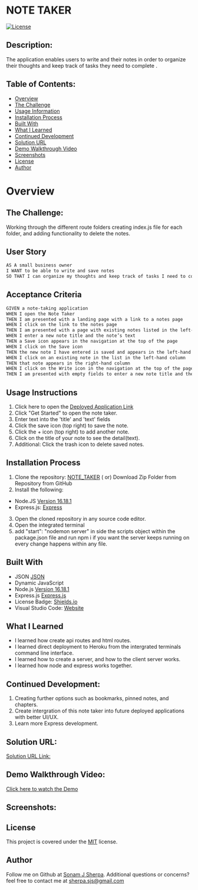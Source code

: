 # NOTE TAKER

 [![License](https://img.shields.io/badge/license-MIT-blue.svg)](https://opensource.org/licenses/MIT)
  
## Description:
The application enables users to write and their notes in order to organize their thoughts and keep track of tasks they need to complete .

## Table of Contents:
- [Overview](#overview)
- [The Challenge](#the-challenge)
- [Usage Information](#usage-instructions)
- [Installation Process](#installation-process)
- [Built With](#built-with)
- [What I Learned](#what-i-learned)
- [Continued Development](#continued-development)
- [Solution URL](#solution-url)
- [Demo Walkthrough Video](#demo-walkthrough-video)
- [Screenshots](#screenshots)
- [License](#license)
- [Author](#author)

# Overview

## The Challenge:
Working through the different route folders creating index.js file for each folder, and adding functionality to delete the notes.


## User Story
```md
AS A small business owner
I WANT to be able to write and save notes
SO THAT I can organize my thoughts and keep track of tasks I need to complete
```

## Acceptance Criteria
```md
GIVEN a note-taking application
WHEN I open the Note Taker
THEN I am presented with a landing page with a link to a notes page
WHEN I click on the link to the notes page
THEN I am presented with a page with existing notes listed in the left-hand column, plus empty fields to enter a new note title and the note’s text in the right-hand column
WHEN I enter a new note title and the note’s text
THEN a Save icon appears in the navigation at the top of the page
WHEN I click on the Save icon
THEN the new note I have entered is saved and appears in the left-hand column with the other existing notes
WHEN I click on an existing note in the list in the left-hand column
THEN that note appears in the right-hand column
WHEN I click on the Write icon in the navigation at the top of the page
THEN I am presented with empty fields to enter a new note title and the note’s text in the right-hand column
```

## Usage Instructions
1. Click here to open the [Deployed Application Link]()
2. Click "Get Started" to open the note taker.
3. Enter text into the 'title' and 'text' fields
4. Click the save icon (top right) to save the note.
5. Click the + icon (top right) to add another note.
6. Click on the title of your note to see the detail(text).
7. Additional: Click the trash icon to delete saved notes.

## Installation Process
1. Clone the repository: [NOTE_TAKER](https://github.com/sonam-git/Note_Taker)
( or) Download Zip Folder from Repository from GitHub
2. Install the following: 
 - Node.JS [Version 16.18.1](https://nodejs.org/en/blog/release/v18.15.0/)
 - Express.js: [Express](https://expressjs.com/en/starter/installing.html)
3. Open the cloned repository in any source code editor.
4. Open the integrated terminal 
5. add "start": "nodemon server" in side the scripts object within the package.json file and run npm i 
    if you want the server keeps running on every change happens within any file.

## Built With
- JSON [JSON](https://www.npmjs.com/package/json)
- Dynamic JavaScript
- Node.js [Version 16.18.1](https://nodejs.org/en/blog/release/v16.18.1/)
- Express.js [Express.js](https://expressjs.com/en/starter/installing.html)
- License Badge: [Shields.io](https://shields.io/)
- Visual Studio Code: [Website](https://code.visualstudio.com/)

## What I Learned
- I learned how create api routes and html routes.
- I learned direct deployment to Heroku from the intergrated terminals command line interface.
- I learned how to create a server, and how to the client server works.
- I learned how node and express works together.

## Continued Development:
1. Creating further options such as bookmarks, pinned notes, and chapters.
2. Create intergration of this note taker into future deployed applications with better UI/UX.
3. Learn more Express development.


## Solution URL:
[Solution URL Link:](https://github.com/sonam-git/Note_Taker)

## Demo Walkthrough Video:
[Click here to watch the Demo](https://drive.google.com/file/d/1A6Pg2u-JymIgOtlhLAJOZLef1by6rxvx/view)

## Screenshots:


## License
This project is covered under the [MIT](https://opensource.org/licenses/MIT) license.

## Author

Follow me on Github at [Sonam J Sherpa](https://github.com/sonam-git).
Additional questions or concerns? feel free to contact me at sherpa.sjs@gmail.com
